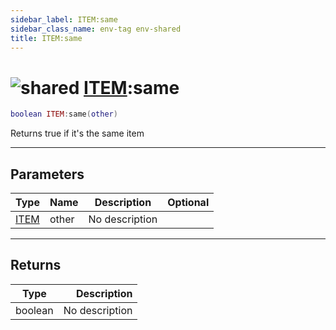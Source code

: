 ```yaml
---
sidebar_label: ITEM:same
sidebar_class_name: env-tag env-shared
title: ITEM:same
---
```


# <img src='/img/wiki/shared.png' alt='shared' data-tag='env-tag' /> [ITEM](../item/README.md):same

```lua
boolean ITEM:same(other)
```

Returns true if it's the same item<br/>

-----------------
## Parameters

| Type   | Name | Description | Optional |
| ------ | ---- | ----------- | -------: |
| [ITEM](../item/README.md) | other | No description |   |

-----------------
## Returns

| Type   | Description |
| ------ | ----------: |
| boolean | No description |
